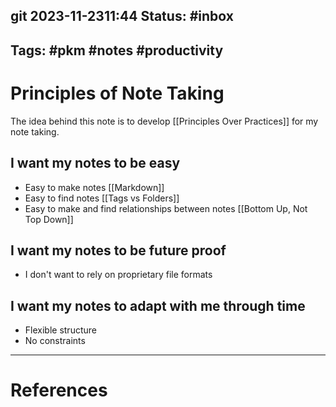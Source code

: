 git 2023-11-2311:44
Status: #inbox
---
Tags: #pkm #notes #productivity
---

# Principles of Note Taking

The idea behind this note is to develop [[Principles Over Practices]] for my note taking.

## I want my notes to be **easy**

- Easy to make notes [[Markdown]]
- Easy to find notes [[Tags vs Folders]]
- Easy to make and find relationships between notes [[Bottom Up, Not Top Down]]

## I want my notes to be future proof

- I don't want to rely on proprietary file formats


## I want my notes to adapt with me through time

- Flexible structure
- No constraints 

---
# References